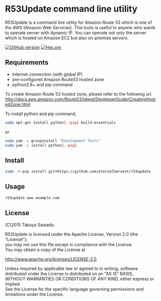 # R53Update command line utility

R53Update is a command line utility for Amazon Route 53 which is one of the AWS (Amazon Web Services). This tools is useful to anyone who wants to operate server with dynamic IP. You can operate not only the server which is hosted on Amazon EC2 but also on-premise servers.


[![GitHub version](https://badge.fury.io/gh/eternalharvest%2Fr53update.svg)]() [![Hex.pm](https://img.shields.io/hexpm/l/plug.svg)]()


## Requirements

* Internet connection  (with global IP)
* pre-configured Amazon Route53 hosted zone
* python2.6+ and pip command

To create Amazon Route 53 hosted zone, please refer to the following url.  
http://docs.aws.amazon.com/Route53/latest/DeveloperGuide/CreatingHostedZone.html

To install python and pip command,
```bash
sudo apt-get install python{,-pip} build-essentials
```

or
```bash
sudo yum -y groupinstall "Development Tools"
sudo yum -y install python{,-pip}
```


## Install

```bash
sudo -H pip install git+https://github.com/eternalharvest/r53update
```

## Usage

```bash
r53update www example.com
```

## License
(C)2015 Takuya Sawada.

R53Update is licensed under the Apache License, Version 2.0 (the "License");  
you may not use this file except in compliance with the License.  
You may obtain a copy of the License at

http://www.apache.org/licenses/LICENSE-2.0
 
Unless required by applicable law or agreed to in writing, software  
distributed under the License is distributed on an "AS IS" BASIS,  
WITHOUT WARRANTIES OR CONDITIONS OF ANY KIND, either express or implied.  
See the License for the specific language governing permissions and  
limitations under the License.
